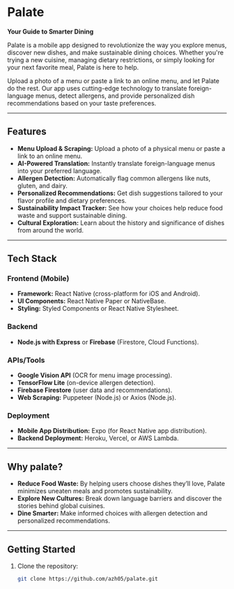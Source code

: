 # Palate  
**Your Guide to Smarter Dining**  

Palate is a mobile app designed to revolutionize the way you explore menus, discover new dishes, and make sustainable dining choices. Whether you're trying a new cuisine, managing dietary restrictions, or simply looking for your next favorite meal, Palate is here to help.  

Upload a photo of a menu or paste a link to an online menu, and let Palate do the rest. Our app uses cutting-edge technology to translate foreign-language menus, detect allergens, and provide personalized dish recommendations based on your taste preferences.  

---

## Features  
- **Menu Upload & Scraping:** Upload a photo of a physical menu or paste a link to an online menu.  
- **AI-Powered Translation:** Instantly translate foreign-language menus into your preferred language.  
- **Allergen Detection:** Automatically flag common allergens like nuts, gluten, and dairy.  
- **Personalized Recommendations:** Get dish suggestions tailored to your flavor profile and dietary preferences.  
- **Sustainability Impact Tracker:** See how your choices help reduce food waste and support sustainable dining.  
- **Cultural Exploration:** Learn about the history and significance of dishes from around the world.  

---

## Tech Stack  

### **Frontend (Mobile)**  
- **Framework:** React Native (cross-platform for iOS and Android).  
- **UI Components:** React Native Paper or NativeBase.  
- **Styling:** Styled Components or React Native Stylesheet.  

### **Backend**  
- **Node.js with Express** or **Firebase** (Firestore, Cloud Functions).  

### **APIs/Tools**  
- **Google Vision API** (OCR for menu image processing).   
- **TensorFlow Lite** (on-device allergen detection).  
- **Firebase Firestore** (user data and recommendations).  
- **Web Scraping:** Puppeteer (Node.js) or Axios (Node.js).  

### **Deployment**  
- **Mobile App Distribution:** Expo (for React Native app distribution).  
- **Backend Deployment:** Heroku, Vercel, or AWS Lambda.  

---

## Why palate?  
- **Reduce Food Waste:** By helping users choose dishes they’ll love, Palate minimizes uneaten meals and promotes sustainability.  
- **Explore New Cultures:** Break down language barriers and discover the stories behind global cuisines.  
- **Dine Smarter:** Make informed choices with allergen detection and personalized recommendations.  

---

## Getting Started  
1. Clone the repository:  
   ```bash  
   git clone https://github.com/azh05/palate.git  
